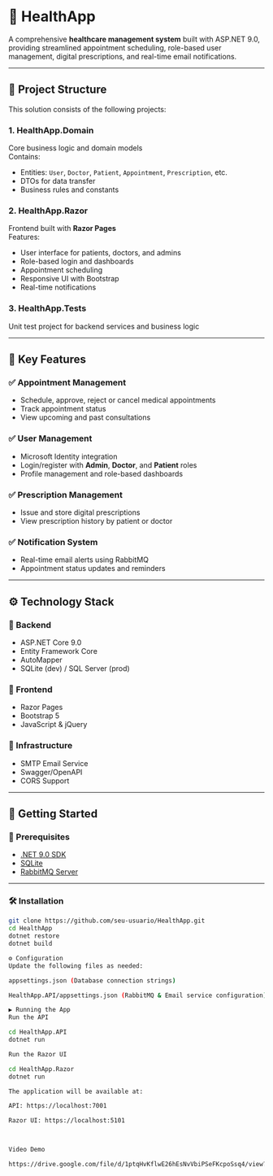 
# 🏥 HealthApp

A comprehensive **healthcare management system** built with ASP.NET 9.0, providing streamlined appointment scheduling, role-based user management, digital prescriptions, and real-time email notifications.

---

## 📁 Project Structure

This solution consists of the following projects:

### 1. **HealthApp.Domain**
Core business logic and domain models  
Contains:
- Entities: `User`, `Doctor`, `Patient`, `Appointment`, `Prescription`, etc.
- DTOs for data transfer
- Business rules and constants

### 2. **HealthApp.Razor**
Frontend built with **Razor Pages**  
Features:
- User interface for patients, doctors, and admins
- Role-based login and dashboards
- Appointment scheduling
- Responsive UI with Bootstrap
- Real-time notifications

### 3. **HealthApp.Tests**
Unit test project for backend services and business logic

---

## 🌟 Key Features

### ✅ Appointment Management
- Schedule, approve, reject or cancel medical appointments  
- Track appointment status  
- View upcoming and past consultations

### ✅ User Management
- Microsoft Identity integration  
- Login/register with **Admin**, **Doctor**, and **Patient** roles  
- Profile management and role-based dashboards

### ✅ Prescription Management
- Issue and store digital prescriptions  
- View prescription history by patient or doctor

### ✅ Notification System
- Real-time email alerts using RabbitMQ  
- Appointment status updates and reminders

---

## ⚙️ Technology Stack

### 🔧 Backend
- ASP.NET Core 9.0
- Entity Framework Core
- AutoMapper
- SQLite (dev) / SQL Server (prod)

### 🎨 Frontend
- Razor Pages
- Bootstrap 5
- JavaScript & jQuery

### 🧱 Infrastructure
- SMTP Email Service
- Swagger/OpenAPI
- CORS Support

---

## 🚀 Getting Started

### 🔐 Prerequisites
- [.NET 9.0 SDK](https://dotnet.microsoft.com/download)
- [SQLite](https://www.sqlite.org/download.html)
- [RabbitMQ Server](https://www.rabbitmq.com/download.html)

---

### 🛠️ Installation

```bash
git clone https://github.com/seu-usuario/HealthApp.git
cd HealthApp
dotnet restore
dotnet build

⚙️ Configuration
Update the following files as needed:

appsettings.json (Database connection strings)

HealthApp.API/appsettings.json (RabbitMQ & Email service configuration)

▶️ Running the App
Run the API

cd HealthApp.API
dotnet run

Run the Razor UI

cd HealthApp.Razor
dotnet run

The application will be available at:

API: https://localhost:7001

Razor UI: https://localhost:5101



Video Demo​

https://drive.google.com/file/d/1ptqHvKflwE26hEsNvVbiPSeFKcpoSsq4/view?usp=drive_link
